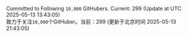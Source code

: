 Committed to Following `10,000` GitHubers. Current: <!-- FOLLOWING_COUNT -->299<!-- FOLLOWING_COUNT --> (Update at UTC <!-- LAST_UPDATED -->2025-05-13 13:43:05<!-- LAST_UPDATED -->)<br>
致力于关注`10,000`个GitHuber。当前：<!-- FOLLOWING_COUNT -->299<!-- FOLLOWING_COUNT --> (更新于北京时间 <!-- LAST_UPDATED_CST -->2025-05-13 21:43:05<!-- LAST_UPDATED_CST -->)
